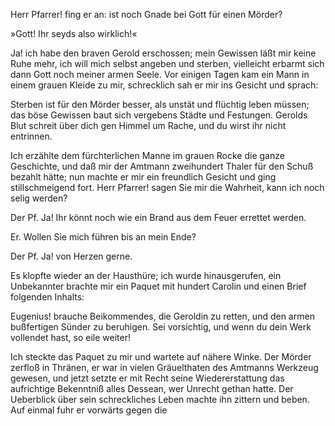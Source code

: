 <a name="49"></a>

Herr Pfarrer! fing er an: ist noch Gnade bei Gott für
einen Mörder?

»Gott! Ihr seyds also wirklich!«

Ja! ich habe den braven Gerold erschossen; mein Gewissen 
läßt mir keine Ruhe mehr, ich will mich selbst angeben 
und sterben, vielleicht erbarmt sich dann Gott noch
meiner armen Seele. Vor einigen Tagen kam ein Mann
in einem grauen Kleide zu mir, schrecklich sah er mir ins
Gesicht und sprach:

Sterben ist für den Mörder besser, als unstät und flüchtig 
leben müssen; das böse Gewissen baut sich vergebens
Städte und Festungen. Gerolds Blut schreit über dich
gen Himmel um Rache, und du wirst ihr nicht entrinnen.

Ich erzählte dem fürchterlichen Manne im grauen Rocke
die ganze Geschichte, und daß mir der Amtmann zweihundert 
Thaler für den Schuß bezahlt hätte; nun machte er
mir ein freundlich Gesicht und ging stillschmeigend fort.
Herr Pfarrer! sagen Sie mir die Wahrheit, kann ich noch
selig werden?

Der Pf. Ja! Ihr könnt noch wie ein Brand aus dem
Feuer errettet werden.

Er. Wollen Sie mich führen bis an mein Ende?

Der Pf. Ja! von Herzen gerne.

Es klopfte wieder an der Hausthüre; ich wurde hinausgerufen, 
ein Unbekannter brachte mir ein Paquet mit hundert 
Carolin und einen Brief folgenden Inhalts:

Eugenius! brauche Beikommendes, die Geroldin
zu retten, und den armen bußfertigen Sünder zu beruhigen. 
Sei vorsichtig, und wenn du dein Werk vollendet
hast, so eile weiter!

Ich steckte das Paquet zu mir und wartete auf nähere
Winke. Der Mörder zerfloß in Thränen, er war in vielen
Gräuelthaten des Amtmanns Werkzeug gewesen, und jetzt
setzte er mit Recht seine Wiedererstattung das aufrichtige
Bekenntniß alles Dessean, wer Unrecht gethan hatte.
Der Ueberblick über sein schreckliches Leben machte ihn zittern 
und beben. Auf einmal fuhr er vorwärts gegen die

